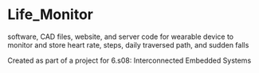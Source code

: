 # Life_Monitor
software, CAD files, website, and server code for wearable device to monitor and store heart rate, steps, daily traversed path, and sudden falls

Created as part of a project for 6.s08: Interconnected Embedded Systems 

